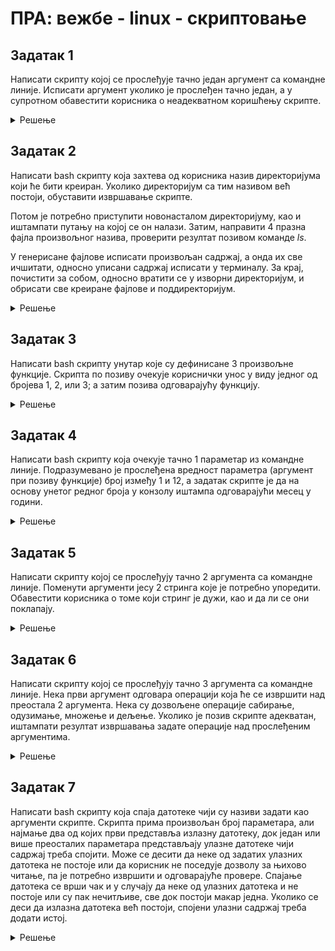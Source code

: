# ПРА: вежбе - linux - скриптовање

## Задатак 1

Написати скрипту којој се прослеђује тачно један аргумент са командне линије. Исписати аргумент уколико је прослеђен тачно један, а у супротном обавестити корисника о неадекватном коришћењу скрипте.
    

<details markdown='block'>
<summary>Решење </summary>

```bash
#!/bin/bash
#
# check for an argument, print a usage message if not supplied.
#
if [ $# -eq 0 ] ; then
    echo "Usage: $0 argument"
    exit 1
fi
echo $1
exit 0
```
</details>


## Задатак 2
Написати bash скрипту која захтева од корисника назив директоријума који ће бити креиран. Уколико директоријум са тим називом већ постоји, обуставити извршавање скрипте. 

Потом је потребно приступити новонасталом директоријуму, као и иштампати путању на којој се он налази. Затим, направити 4 празна фајла произвољног назива, проверити резултат позивом команде *ls*. 

У генерисане фајлове исписати произвољан садржај, а онда их све ичшитати, односно уписани садржај исписати у терминалу. За крај, почистити за собом, односно вратити се у изворни директоријум, и обрисати све креиране фајлове и поддиректоријум.

<details markdown='block'>
<summary>Решење </summary>

```bash
#!/bin/bash

# Prompts the user for a directory name and then creates it  with mkdir.

echo "Uneti naziv direktorijuma:"
read NEW_DIR

# Save original directory so we can return to it (could also just use pushd, popd)

ORIG_DIR=$(pwd)

# check to make sure it doesn't already exist!

[[ -d $NEW_DIR ]] && echo $NEW_DIR already exists, aborting && exit
mkdir $NEW_DIR

# Changes to the new directory and prints out where it is using pwd.

cd $NEW_DIR
pwd

# Using touch, creates several empty files and runs ls on them to verify they are empty.

for n in 1 2 3 4
do
    touch file$n
done

ls -la file?

# (Could have just done touch file1 file2 file3 file4, just want to show do loop!)

# Puts some content in them using echo and redirection.

for names in file?
do
    echo This file is named $names > $names
done

# Displays their content using cat

echo "Sadrzaji fajlova:"

cat file?

# Says goodbye to the user and cleans up after itself
cd "$ORIG_DIR"
rm -rf $NEW_DIR

```
</details>


## Задатак 3

Написати bash скрипту унутар које су дефинисане 3 произвољне функције. Скрипта по позиву очекује кориснички унос у виду једног од бројева 1, 2, или 3; а затим позива одговарајућу функцију.

<details markdown='block'>
<summary>Решење </summary>

```bash
#!/bin/bash

# Functions (must be defined before use)
func1() {
echo "Pozvana je funkcija 1"
}
func2() {
echo "Pozvana je funkcija 2"
}
func3() {
echo "Pozvana je funkcija 3"
}

# Beginning of the main script

# prompt the user to get their choice
echo "Unesite broj od 1 do 3"
read n


[[ $n != 1 ]] && [[ $n != 2 ]] && [[ $n != 3 ]] && \
    echo -e "Neophodno je uneti jedan od brojeva: [1,2,3] \nUneli ste: $n" && exit

# Call the chosen function
func$n

```
</details>

## Задатак 4

Написати bash скрипту која очекује тачно 1 параметар из командне линије. Подразумевано је прослеђена вредност параметра (аргумент при позиву функције) број између 1 и 12, а задатак скрипте је да на основу унетог редног броја у конзолу иштампа одговарајући месец у години.


<details markdown='block'>
<summary>Решење </summary>

```bash
#!/bin/bash

# Accept a number between 1 and 12 as
# an argument to this script, then return the
# the name of the month that corresponds to that number.

# Check to see if the user passed a parameter.
if [ $# -eq 0 ]
then
  echo "Greska. Zahteva se broj od 1 do 12 kao argument."
  exit 1
fi

if [ $# -gt 1 ]
then
  echo "Greska. Ocekuje se tacno 1 argument."
  exit 1
fi


# set month equal to argument passed for use in the script
month=$1

################################################
# The example of a case statement:

case $month in

  1)  echo "Januar"   ;;
  2)  echo "Februar"  ;;
  3)  echo "Mart"     ;;
  4)  echo "April"     ;;
  5)  echo "Maj"       ;;
  6)  echo "Jun"      ;;
  7)  echo "Jul"      ;;
  8)  echo "Avgust"    ;;
  9)  echo "Septembar" ;;
  10) echo "Oktobar"   ;;
  11) echo "Novembar"  ;;
  12) echo "Decembar"  ;;
  *)
     echo "Greska. Nijedan mesec nije numerisan unetim brojem: $month"
     echo "Uneti broj izmedju 1 i 12."
     exit 2
     ;;
esac
exit 0

```
</details>

## Задатак 5

Написати скрипту којој се прослеђују тачно 2 аргумента са командне линије. Поменути аргументи јесу 2 стринга које је потребно упоредити. Обавестити корисника о томе који стринг је дужи, као и да ли се они поклапају.


<details markdown='block'>
<summary>Решење </summary>

```bash
#!/bin/bash

# check two string arguments were given
[[ $# -lt 2 ]] && \
    echo "Potrebno je proslediti 2 stringa!" && exit 1

str1=$1
str2=$2

#------------------------------------

len1=${#str1}
len2=${#str2}
echo length of string1 = $len1, length of string2 = $len2

if [ $len1 -gt $len2 ]
then
    echo "String 1 je duzi od stringa 2"
else
    if [ $len2 -gt $len1 ]
    then
	echo "String 2 je duzi od stringa 1"
    else
	echo "String 1 i string 2 su iste duzine"
    fi
fi

## compare the two strings to see if they are the same

if [[ $str1 == $str2 ]]
then
    echo "String 1 i string 2 su isti"
else
    if [[ $str1 != $str2 ]]
    then
	echo "String 1 i string 2 nisu isti"
    fi
fi

```
</details>


## Задатак 6

Написати скрипту којој се прослеђују тачно 3 аргумента са командне линије. Нека први аргумент одговара операцији која ће се извршити над преостала 2 аргумента. Нека су дозвољене операције сабирање, одузимање, множење и дељење. Уколико је позив скрипте адекватан, иштампати резултат извршавања задате операције над прослеђеним аргументима.


<details markdown='block'>
<summary>Решење </summary>

```bash
#!/bin/bash

# Functions.  must be before the main part of the script


add() {
    answer=$(($1 + $2))
}
sub() {
    answer=$(($1 - $2))
}
mult() {
    answer=$(($1 * $2))
}
div() {
    answer=$(($1 / $2))
}
# End of functions
#

# Main part of the script

# need 3 arguments, and parse to make sure they are valid types

op=$1 ; arg1=$2 ; arg2=$3

[[ $# -lt 3 ]] && \
    echo "Uputstvo: Proslediti operaciju (a,s,m,d) i 2 operanda(broja)" && exit 1

[[ $op != a ]] && [[ $op != s ]] && [[ $op != d ]] && [[ $op != m ]] && \
    echo operator mora biti a, s, m, or d, nije podrzan $op  && exit 1

# ok, do the work!

case $op in 
    a) add $arg1 $arg2 ;;
    s) sub $arg1 $arg2 ;;
    m) mult $arg1 $arg2 ;;
    d) div $arg1 $arg2 ;;
    *) echo $op nije jedan od a, s, m, or d!
	exit 2 ;;
esac

# Show the answers
echo $arg1 $op $arg2 :
echo Rezultat je  $answer1

```
</details>




## Задатак 7

Написати bash скрипту коjа спаjа датотеке чиjи су називи задати као аргументи скрипте. Скрипта
прима произвољан броj параметара, али наjмање два од коjих први представља излазну датотеку,
док jедан или више преосталих параметара представљаjу улазне датотеке чиjи садржаj треба споjити.
Може се десити да неке од задатих улазних датотека не постоjе или да корисник не поседуjе дозволу
за њихово читање, па jе потребно извршити и одговараjуће провере. Спаjање датотека се врши чак
и у случаjу да неке од улазних датотека и не постоjе или су пак нечитљиве, све док постоjи макар
jедна. Уколико се деси да излазна датотека већ постоjи, споjени улазни садржаj треба додати истоj.


<details markdown='block'>
<summary>Решење </summary>

```bash
#!/usr/bin/env bash
if (($# < 2)); then
    echo "Ниjе прослеђен довољан броj (макар два) параметара." >&2
    exit 1
elif [[ -f "$1" && ! -w "$1" ]]; then
    echo "Немате дозволу за упис у постоjећу излазну датотеку." >&2
    exit 2
fi

izlaz="$1"
shift
ulaz=
for parametar in "$@"; do
    if [[ -f "$parametar" && -r "$parametar" ]]; then
        ulaz="$ulaz \"$parametar\""
    fi
done

if [[ -n "$ulaz" ]]; then
    eval "cat $ulaz" >> "$izlaz"
else
    echo "Не постоjи ниjедна читљива улазна датотека." >&2
    exit 3
fi
#или

#!/usr/bin/env bash
if [ $# -lt 2 ]; then
    echo "Ниjе прослеђен довољан броj (макар два) параметара." >&2
    exit 1
elif [ -f "$1" -a ! -w "$1" ]; then
    echo "Немате дозволу за упис у постоjећу излазну датотеку." >&2
    exit 2
fi
izlaz="$1"
shift
ulaz=
for parametar in "$@"; do
    if [ -f "$parametar" -a -r "$parametar" ]; then
        ulaz="$ulaz \"$parametar\""
    fi
done
if [ -n "$ulaz" ]; then
    eval "cat $ulaz" >> "$izlaz"
else
    echo "Не постоjи ниjедна читљива улазна датотека." >&2
    exit 3
fi
```
</details>